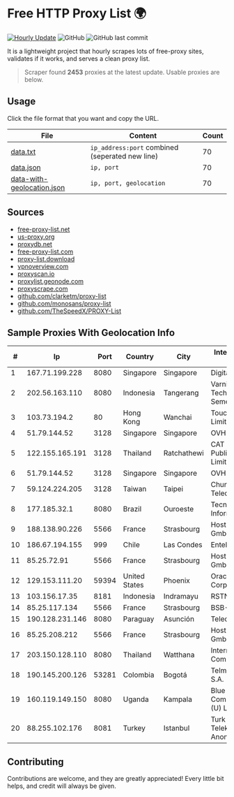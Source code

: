 
# Free HTTP Proxy List 🌍

[![Hourly Update](https://github.com/mertguvencli/http-proxy-list/actions/workflows/main.yml/badge.svg?branch=main)](https://github.com/mertguvencli/http-proxy-list/actions/workflows/main.yml)
![GitHub](https://img.shields.io/github/license/mertguvencli/http-proxy-list)
![GitHub last commit](https://img.shields.io/github/last-commit/mertguvencli/http-proxy-list)

It is a lightweight project that hourly scrapes lots of free-proxy sites, validates if it works, and serves a clean proxy list.


> Scraper found **2453** proxies at the latest update. Usable proxies are below.

## Usage

Click the file format that you want and copy the URL.


|File|Content|Count|
|----|-------|-----|
|[data.txt](https://raw.githubusercontent.com/mertguvencli/http-proxy-list/main/proxy-list/data.txt)|`ip_address:port` combined (seperated new line)|70|
|[data.json](https://raw.githubusercontent.com/mertguvencli/http-proxy-list/main/proxy-list/data.json)|`ip, port`|70|
|[data-with-geolocation.json](https://raw.githubusercontent.com/mertguvencli/http-proxy-list/main/proxy-list/data-with-geolocation.json)|`ip, port, geolocation`|70|

## Sources

* [free-proxy-list.net](https://free-proxy-list.net)
* [us-proxy.org](https://www.us-proxy.org)
* [proxydb.net](http://proxydb.net)
* [free-proxy-list.com](https://free-proxy-list.com/?page=&port=&type%5B%5D=http&type%5B%5D=https&up_time=0&search=Search)
* [proxy-list.download](https://www.proxy-list.download/HTTP)
* [vpnoverview.com](https://vpnoverview.com/privacy/anonymous-browsing/free-proxy-servers)
* [proxyscan.io](https://www.proxyscan.io)
* [proxylist.geonode.com](https://proxylist.geonode.com/api/proxy-list?limit=300&page=1&sort_by=lastChecked&sort_type=desc&protocols=http,https)
* [proxyscrape.com](https://api.proxyscrape.com/v2/?request=displayproxies&protocol=http&timeout=10000&country=all&ssl=all&anonymity=all)
* [github.com/clarketm/proxy-list](https://raw.githubusercontent.com/clarketm/proxy-list/master/proxy-list-raw.txt)
* [github.com/monosans/proxy-list](https://raw.githubusercontent.com/monosans/proxy-list/main/proxies/http.txt)
* [github.com/TheSpeedX/PROXY-List](https://raw.githubusercontent.com/TheSpeedX/PROXY-List/master/http.txt)


## Sample Proxies With Geolocation Info

|#|Ip|Port|Country|City|Internet Service Provider|
|-|--|----|-------|----|-------------------------|
|1|167.71.199.228|8080|Singapore|Singapore|DigitalOcean, LLC|
|2|202.56.163.110|8080|Indonesia|Tangerang|Varnion Technology Semesta|
|3|103.73.194.2|80|Hong Kong|Wanchai|TouchPal HK Co., Limited|
|4|51.79.144.52|3128|Singapore|Singapore|OVH SAS|
|5|122.155.165.191|3128|Thailand|Ratchathewi|CAT Telecom Public Company Limited|
|6|51.79.144.52|3128|Singapore|Singapore|OVH SAS|
|7|59.124.224.205|3128|Taiwan|Taipei|Chunghwa Telecom Co., Ltd.|
|8|177.185.32.1|8080|Brazil|Ouroeste|Tecnoserve InformÔtica Ltda|
|9|188.138.90.226|5566|France|Strasbourg|Host Europe GmbH|
|10|186.67.194.155|999|Chile|Las Condes|Entel Chile S.A.|
|11|85.25.72.91|5566|France|Strasbourg|Host Europe GmbH|
|12|129.153.111.20|59394|United States|Phoenix|Oracle Corporation|
|13|103.156.17.35|8181|Indonesia|Indramayu|RSTNET|
|14|85.25.117.134|5566|France|Strasbourg|BSB-SERVICE|
|15|190.128.231.146|8080|Paraguay|Asunción|Telecel S.A.|
|16|85.25.208.212|5566|France|Strasbourg|Host Europe GmbH|
|17|203.150.128.110|8080|Thailand|Watthana|Internet Thailand Company Ltd|
|18|190.145.200.126|53281|Colombia|Bogotá|Telmex Colombia S.A.|
|19|160.119.149.150|8080|Uganda|Kampala|Blue Crane Communications (U) Ltd|
|20|88.255.102.176|8081|Turkey|Istanbul|Turk Telekomunikasyon Anonim Sirketi|



## Contributing

Contributions are welcome, and they are greatly appreciated! Every
little bit helps, and credit will always be given.

